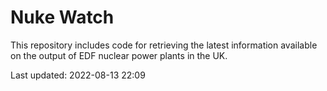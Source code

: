 # Nuke Watch

This repository includes code for retrieving the latest information available on the output of EDF nuclear power plants in the UK.

Last updated: 2022-08-13 22:09